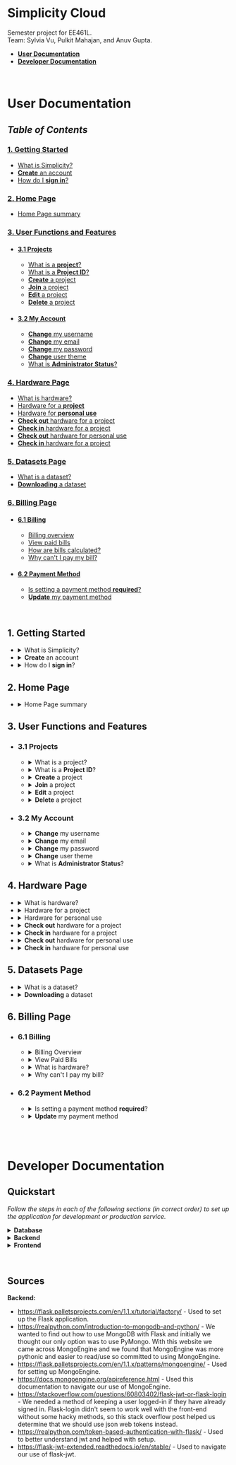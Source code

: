 # Simplicity Cloud

Semester project for EE461L.  
Team: Sylvia Vu, Pulkit Mahajan, and Anuv Gupta.
&nbsp;
&nbsp;
&nbsp;

-   **[User Documentation](#docs-user)**
-   **[Developer Documentation](#docs-dev)**

&nbsp;

# <a name="docs-user"></a>User Documentation

## _Table of Contents_

### [1. Getting Started](#1-getting-started)

-   [What is Simplicity?](#what-is-simplicity?)
-   [**Create** an account](#create-an-account)
-   [How do I **sign in**?](#how-do-i-sign-in?)

### [2. Home Page](#2-home-page)
-   [Home Page summary](#home-summary)

### [3. User Functions and Features](#3-user-functions-and-features)

-   #### [3.1 Projects](#3.1-projects)
    -   [What is a **project**?](#what-is-a-project?)
    -   [What is a **Project ID**?](#what-is-project-id)
    -   [**Create** a project](#create-a-project)
    -   [**Join** a project](#join-a-project)
    -   [**Edit** a project](#edit-a-project)
    -   [**Delete** a project](#delete-a-project)
-   #### [3.2 My Account](#3.2-my-account)
    -   [**Change** my username](#change-my-username)
    -   [**Change** my email](#change-my-email)
    -   [**Change** my password](#change-my-password)
    -   [**Change** user theme](#change-user-theme)
    -   [What is **Administrator Status**?](#what-is-admin-status)

### [4. Hardware Page](#4-hardware-page)

-   [What is hardware?](#what-is-hardware?)
-   [Hardware for a **project**](#hardware-for-a-project)
-   [Hardware for **personal use**](#hardware-for-personal-use)
-   [**Check out** hardware for a project](#check-out-project)
-   [**Check in** hardware for a project](#check-in-project)
-   [**Check out** hardware for personal use](#check-out-personal)
-   [**Check in** hardware for a project](#check-in-personal)

### [5. Datasets Page](#5-datasets-page)

-   [What is a dataset?](#what-is-a-dataset?)
-   [**Downloading** a dataset](#downloading-a-dataset)

### [6. Billing Page](#6-billing-page)
-   #### [6.1 Billing](#6.1-billing)
    -   [Billing overview](#billing-overview)
    -   [View paid bills](#view-paid-bills)
    -   [How are bills calculated?](#how-bills-calculated)
    -   [Why can't I pay my bill?](#cant-pay-bill)
-   #### [6.2 Payment Method](#6.2-payment)
    -   [Is setting a payment method **required**?](#payment-required)
    -   [**Update** my payment method](#update-payment)


&nbsp;  
<a name=""></a>

## <a name="1-getting-started"></a>1. Getting Started

-   <details>
      <summary>What is Simplicity?<a name="what-is-simplicity?"></summary>
      <p>Hello, and welcome to Simplicity! 😄 Simplicity is a Haas (Hardware-as-a-service) website where users can use the site's resources to work on collaborative projects with others, or even on personal projects. Creating an account is quick, easy, and FREE! Create yours today! 🥳</p>
    </details>

-   <details>
    <summary><a name="create-an-account"></a><b>Create</b> an account</summary>
    <p>Good news, creating an account is simple! Click <a href="https://simplicitycloud.ml/">this link</a> to head to the Simplicity home page. Click 'Sign Up'; you'll be redirected to the registration page. Fill out the fields listed on the screen. Once you do that, you're ready to work with Simplicity! 😎</p>
    </details>

-   <details>
    <summary><a name="how-do-i-sign-in?"></a>How do I <b>sign in</b>?</summary>
    <p>If you've just created an account, you should be redirected to your user portal. Similarly, if you have signed in previously and are re-visiting the website without having signed out, you will be redirected to your user portal when you try to reach the home page. Alternatively, click <a href="https://simplicitycloud.ml/">this link</a> to head to the Simplicity home page. Click 'Sign In'; you'll be redirected to the login page. Input the same credentials you signed up with. If your information is correct, you've successly signed in and you're ready to work!</p>
    </details>

## <a name="2-home-page"></a>2. Home Page
-   <details>
    <summary><a name="home-summary"></a>Home Page summary</summary>
    <p>Welcome home! 🥳 At a glance, you'll be able to see a summary of all of the working parts of your account. In the top layer, you can see how many projects you're involved in and how many units of hardware you have checked out for personal use. In the second layer, you can view your projects in greater detail; they're shown as cards with each project's name, description, and <a href="#what-is-project-id"><b>Project ID</b></a>. In the third layer, you can keep track of all things hardware! You can see your total checked-out quantities of hardware, as well as how much is being used for personal use and for projects.</p>
    </details>

## <a name="3-user-functions-and-features"></a>3. User Functions and Features

-   ### <a name="3.1-projects"></a>3.1 Projects

    -   <details>
        <summary><a name="what-is-a-project?"></a>What is a project?</summary>
        <p>A project is anything you could imagine! Use our hardware and data sets to bring any idea to life. 🤙 </p>
        </details>
        
    -   <details>
        <summary><a name="what-is-project-id"></a>What is a <b>Project ID</b>?</summary>
        <p>A Project ID is a string of characters (max 20 characters) that is unique to each project (yes, we make sure that no two projects have the same ID!). This ID is used to identify your project and also used by collaborators to join you on this project. Keep your project ID's a secret from non-collaborators to prevent uninvited guests from showing up to your project party! 🤫</p>
        </details>
        
    -   <details>
        <summary><a name="create-a-project"></a><b>Create</b> a project</summary>
        <p>To create a new project, refer to the navigation menu on the left side; click on 'Projects'. Then, click on 'NEW PROJECT'; you will then be presented with the project-creation form. Give your project a unique <a href="#what-is-project-id"><b>Project ID</b></a>, a name, a maybe a fun description! Click 'CREATE PROJECT' when you're satisfied with your input. Congratulations, you've just created a project! 😄</p>
        </details>
        
    -   <details>
        <summary><a name="join-a-project"></a><b>Join</b> a project</summary>
        <p>First, make sure that you know the specific <a href="#what-is-project-id"><b>Project ID</b></a> of the project (this is your key to getting in!). To join a project, refer to the navigation menu on the left side of the screen; click on 'Projects'. Then, click on 'JOIN PROJECT'. You will be presented with a form that asks for a Project ID. Input the ID of the project you are trying to join and click 'JOIN PROJECT'. If successful, a green 'Success!' message will flash under the text box. Happy collaborating! 🙌</p>
        </details>
        
    -   <details>
        <summary><a name="edit-a-project"></a><b>Edit</b> a project</summary>
        <p>Head over to the 'Projects' page and locate the project you are attempting to edit among the project cards shown on the screen. Once you've done that, click the three vertical dots in the top right-hand corner of the card. Click 'Edit'. You'll be presented with a form where you can edit the name and/or the description of the project. <i>Side note: You <b>cannot</b> change a project's ID. 🚫</i> </p>
        </details>
        
    -   <details>
        <summary><a name="delete-a-project"></a><b>Delete</b> a project</summary>
        <p>If you've completed a project or simply would like to get rid of one, no problem! Head over to the 'Projects' page and locate the project you would like to delete. Once you've done so, click the three vertical dots in the top right-hand corner of the project card. Click 'Delete'. A pop will appear and ask you to confirm or cancel your decision. <i>Side note: Once a project is deleted, its ID is free to be used by a newly-created project. 🔄</i></p>
        </details>

-   ### <a name="3.2-my-account"></a>3.2 My Account

    -   <details>
        <summary><a name="change-my-username"></a><b>Change</b> my username</summary>
        <p>Go to your 'Settings' page via the navigation bar on the left side of the page. In the text box to the right of 'Username', delete your old username and input a new one. Make sure to click 'UPDATE INFO' to save your changes. Welcome to the new you! ✨/p>
        </details>
        
    -   <details>
        <summary><a name="change-my-email"></a><b>Change</b> my email</summary>
        <p>Go to your 'Settings' page via the navigation bar on the left side of the page. In the text box to the right of 'Email', delete your old email address and input an updated one. Click 'UPDATE INFO' to save your changes. <i>We promise we won't fill your inbox with random emails! 🙂</i></p>
        </details>
        
    -   <details>
        <summary><a name="change-my-password"></a><b>Change</b> my password</summary>
        <p>Go to your 'Settings' page via the navigation bar on the left side of the page. In the text box to the right of 'Password', input a new password (and make it good!). Below this field, you'll be asked to input your current/old password for verification. Click 'UPDATE INFO' to save your changes.</p>
        </details>
        
    -   <details>
        <summary><a name="change-user-theme"></a><b>Change</b> user theme</summary>
        <p>If you ever get tired of the look of your website, here's a neat way to switch it up! Head over to your 'Settings' page via the navigation bar on the left side of the page. Click the long colorful rectangle to the right of 'Theme' and a color chart will appear. Use your cursor to click and drag around the color selection. Change the hue and saturation to your liking! 🌈 If you know the hex code to the color you'd like, feel free to input the code in the text box above 'Hex'. Or, if you can't decide on a color right away, we've got you covered with some presets at the bottom of the color chart pop-up. 😊</p>
        </details>
    
    -   <details>
        <summary><a name="what-is-admin-status"></a>What is <b>Administrator Status</b>?</summary>
        <p>This is a different account type that is used by system administrators for monitoring site usage and maintenance. Special permissions must be acquired in order for an account to possess Administrator Status. </p>
        </details>

## <a name="4-hardware-page"></a>4. Hardware Page

-   <details>
    <summary><a name="what-is-hardware?"></a>What is hardware?</summary>
    <p>Hardware sets are resources/tools that you can use to help you construct your projects. Our hardware is very versatile and can be made to do anything you imagine! ⚙️</p>
    </details>
    
-   <details>
    <summary><a name="hardware-for-a-project"></a>Hardware for a project</summary>
    <p>With Simplicity, users have the option to use hardware specifically for projects, or for personal use. Hardware that is checked out to a project can be accessed and used by all members of that project. Learn how to <a href="#check-out-project"><b>Check out</b></a> and <a href="#check-in-project"><b>Check in</b></a> hardware for a project.</p>
    </details>
    
-   <details>
    <summary><a name="hardware-for-personal-use"></a>Hardware for personal use</summary>
    <p>With Simplicity, users have the option to use hardware specifically for projects, or for personal use. Hardware that is checked out for personal can solely be accessed and used by the user. Learn how to <a href="#check-out-personal"><b>Check out</b></a> and <a href="#check-in-personal"><b>Check in</b></a> hardware for personal use. </p>
    </details>
    
-   <details>
    <summary><a name="check-out-project"></a><b>Check out</b> hardware for a project</summary>
    <p>To check out hardware for a project, head to the 'Projects' page. Locate the project you would like to check out hardware for, and click 'MANAGE' on that project's card. You'll be able to see what hardware, if any, has been checked out for that project already. Below this is the check out form. Select the hardware set you'd like to check out and input the check out quantity under 'Requested Quantity'. The total quantity available for checkout can be seen under 'Total Availability'. The price per unit of a hardware set is shown as well under 'Projected Pricing and Cost' in the left text box. The right text box will automatically be updated with the calculated cost according to the requested quantity. Click 'CHECK OUT' to officially check out your hardware.</p>
    </details>
    
-   <details>
    <summary><a name="check-in-project"></a><b>Check in</b> hardware for a project</summary>
    <p>To check in hardware for a project, head to the 'Projects' page. Locate the project you would like to check out hardware for, and click 'MANAGE' on that project's card. You'll be able to see what hardware, if any, has been checked out for that project already. Below this is the check in form. Select the hardware set you'd like to check in and input the check in quantity under 'Requested Quantity'. Click 'CHECK IN' to officially check in hardware. After doing so, a bill for each project member will automatically be calculated and can be viewed on the <a href="#6-billing-page">6. Billing Page.</a></p>
    </details>
    
-   <details>
    <summary><a name="check-out-personal"></a><b>Check out</b> hardware for personal use</summary>
    <p>To check out hardware for personal use, head to the 'Hardware' page. According to the cards shown at the top of the page, you'll be able to see how many units of each hardware set you have currently checked out. Below these cards is the check out form. Select the hardware set you'd like to check out and input the check out quantity under 'Requested Quantity'. The total quantity available for checkout can be seen under 'Total Availability'. The price per unit of a hardware set is shown as well under 'Projected Pricing and Cost' in the left text box. The right text box will automatically be updated with the calculated cost according to the requested quantity. Click 'CHECK OUT' to officially check out your hardware.</p>
    </details>
    
-   <details>
    <summary><a name="check-in-personal"></a><b>Check in</b> hardware for personal use</summary>
    <p>To check in hardware for personal use, head to the 'Hardware' page. According to the cards shown at the top of the page, you'll be able to see how many units of each hardware set you have currently checked out. Below these cards is the check in form. Select the hardware set you'd like to check in and input the check in quantity under 'Requested Quantity'. Click 'CHECK IN' to officially check in your hardware. After doing so, a bill for your used hardware will automatically be calculated and can be viewed on the <a href="#6-billing-page">6. Billing Page.</a></p>
    </details>

## <a name="5-hardware-page"></a>5. Datasets Page

-   <details>
    <summary><a name="what-is-a-dataset?"></a>What is a dataset?</summary>
    <p>Datasets are useful documents of information that may be helpful to projects and hardware use.</p>
    </details>
    
-   <details>
    <summary><a name="downloading-a-dataset"></a><b>Downloading</b> a dataset</summary>
    <p>To download a dataset, go to the 'Datasets' page via the navigation bar on the left side of the screen. On the right of each dataset, click 'DOWNLOAD ZIP'. This file is then directly downloaded to your device and can be found in your computer files.</p>
    </details>
    
## <a name="6-billing-page"></a>6. Billing Page

-   ### <a name="6.1-billing"></a>6.1 Billing
    -   <details>
        <summary><a name="billing-overview"></a>Billing Overview</summary>
        <p>Here, you are able to view all of your bills and able to change/set your payment method! At the top of the page are your bills. These are calculated when you <a href="#check-in-project"><b>Check in</b></a> hardware for a project or <a href="#check-in-personal"><b>Check in</b></a> hardware for personal use. You will be able to pay your bills directly from this page, given that you have <a href="#payment-required">set your payment method.</a></p>
        </details>
    
    -   <details>
        <summary><a name="view-paid-bills"></a>View Paid Bills</summary>
        <p>To view your history of paid bills, go to the 'Billing' page. In the middle of the page under 'Billing', on the right of the gray box, toggle the switch to the right of 'View Paid'. Your paid bills should then be listed.</p>
        </details>
    
    -   <details>
        <summary><a name="how-bills-calculated"></a>What is hardware?</summary>
        <p>Bills are automatically created when any 'Check In' operation is performed. For hardware checked in for shared projects, the subtotal for the entireity of the hardware = price_per_unit_of_hardware * quantity_checked_in. This subtotal is then divided evenly amongst all of the project memebers. For hardware checked in for personal use, the subtotal is calculated the same way as it would be for a project. However, the user is responsible for the entire bill.</p>
        </details>
    
    -   <details>
        <summary><a name="cant-pay-bill"></a>Why can't I pay my bill?</summary>
        <p>Users are unable to pay bills if they have not set their payment on the 'Billing Page'. Click <a href="#update-payment">here</a> to find out how to do this.</p>
        </details>

-   ### <a name="6.2-payment"></a>6.2 Payment Method
    -   <details>
        <summary><a name="payment-required"></a>Is setting a payment method <b>required</b>?</summary>
        <p>Yes, and no. Setting a payment is not required to create/access an account, to make projects, or to check out hardware. However, it is required to pay for bills associated with checking in hardware. Users who have not set their payment method will be prevented from paying their bills.</p>
        </details>
    
    -   <details>
        <summary><a name="update-payment"></a><b>Update</b> my payment method</summary>
        <p>To set/update your payment method, go to the 'Billing' Page via the navigation bar on the left side of the screen. In the middle of the screen below any bill cards, is the payment method form. Input the presented fields and click 'UPDATE INFO' to save your information. <i> PLEASE DO NOT ENTER REAL CREDIT CARD INFORMATION. SIMPLICITY IS NOT LIABLE FOR ANY SENSITIVE INFORMATION.</i></p>
        </details>

&nbsp;  
&nbsp;

# <a name="docs-dev"></a>Developer Documentation

## <a name="dev-quickstart"></a>Quickstart

_Follow the steps in each of the following sections (in correct order) to set up the application for development or production service._

<details>

<summary> <b>Database</b> </summary>

-   Install Mongo
    -   ie. `brew install mongodb` (macOS)
-   Set up Mongo database & log directories
    -   Create folder `/usr/local/var/mongodb` if doesn't exist
    -   Create folder `/var/log/mongodb` if doesn't exist
-   Start Mongo server
    -   Run in terminal: `sudo mongod --config={/absolute/path/to/repo}/mongo/mongo-dev.conf`
        -   Make sure the command is `mongod` and not `mongo`
        -   Math sure the path is an absolute path, ie. use `/Users/anuv/Documents/School/EE461L/project/WebApp/mongo/mongo-dev.conf`, not `WebApp/mongo/mongo-dev.conf`
    -   Should see a message like the following (with a different PID):
        ```
        about to fork child process, waiting until server is ready for connections.
        forked process: 78683
        ```
    -   Since the Mongo process forked, you can close the terminal window.
-   Start Mongo shell _(optional)_

    -   Run in terminal: `mongo`
        -   Make sure the command is `mongo` and not `mongod`
    -   The Mongo shell should open up. If not, the Mongo server did not start correctly, so go back to the previous step.
    -   Run in Mongo shell: `use simplicity-cloud`
        -   Leave this terminal window open with the shell running to observe, query, and manage the database as an administrator.

</details>

<details>

<summary> <b>Backend</b> </summary>

-   Install [python3](https://realpython.com/installing-python/)
-   Navigate to repository in terminal: `{path/to/repo}/`
    -   You should be in the folder `WebApp`, which is the main repository folder which contains the `.git` folder and the `requirements.txt` file
-   Activate python virtual environment
    -   Run in terminal: `source ./venv/bin/activate`
        -   Confirm that your shell prompt begins with `(venv)`, ie. `(venv) anuv@Anuvs-MacBook-Pro WebApp % `
-   Install required python modules
    -   Run in terminal: `python3 -m pip install -r requirements.txt`
        -   Pip should install all the required python modules, as specified in `requirements.txt`
-   Start Flask backend:

    -   _To test the backend API, use the development environment steps. To serve the backend API in the cloud, use the production environment steps._
    -   Production Environment:
        -   Run in terminal: `./serve.sh`
    -   Development Environment:

        -   Run in terminal: `export FLASK_APP=app.py`
            -   Confirm that the command worked; run in terminal: `echo $FLASK_APP` —> should output `app.py`
        -   Run in terminal: `python3 -m flask run`

            -   Confirm that output looks like:

            ```
            * Serving Flask app "app.py"
            * Environment: production
            WARNING: This is a development server. Do not use it in a production deployment.
            Use a production WSGI server instead.
            * Debug mode: off
            * Running on http://127.0.0.1:5000/ (Press CTRL+C to quit)
            ```

        -   Leave this terminal window open with the Flask server running to keep the backend alive and to observe API requests and errors.

</details>

<details>

<summary> <b>Frontend</b> </summary>

-   Install Node.js and NPM
    -   A good way to do this is to use [`n`](https://www.npmjs.com/package/n):
        -   Navigate to Downloads folder in terminal: `~/Downloads`
        -   Run in terminal: `curl -L https://raw.githubusercontent.com/tj/n/master/bin/n -o n`
        -   Run in terminal: `bash n lts`
            -   Use `sudo` if necessary: `sudo bash n lts`
        -   This will install the latest versions of both Node.js and NPM
        -   Confirm that Node.js and NPM are installed by running in terminal: `node --version` and `npm --version`
-   Install Yarn
    -   A good way to do this is to use NPM:
        -   Run in terminal: `npm install --global yarn`
            -   Confirm that Yarn is installed by running in terminal: `yarn --version`
-   Navigate to repository in terminal: `{path/to/repo}/frontend`
    -   You should be in the folder `WebApp/frontend`, which is the frontend root folder which contains the `package.json` file
-   Install React.js (and all frontend modules)
    -   Run in terminal: `yarn install`
        -   Yarn should install all the required Node.js & React.js, as well as all other required frontend modules as specified in `package.json`
-   Start React frontend:

    -   _To test the frontend UI, use the development environment steps. To serve the frontend UI in the cloud, use the production environment steps._
    -   Production Environment:
        -   Install [serve](https://www.npmjs.com/package/serve) to `/usr/local/bin/serve` (with NPM)
        -   Run in terminal: `./serve.sh`
    -   Development Environment:

        -   Run in terminal: `yarn start`

            -   Confirm that output looks like the following, followed by a series of warnings (the output lines may be spaced out by a few seconds with console clears):

            ```
            yarn run v1.22.10
            $ react-scripts start

            Starting the development server...

            Compiled with warnings.
            ```

        -   Leave this terminal window open with the React development server running to keep the frontend alive and to access & test the UI in a browser.

_Access the application for development environments at [http://localhost:3000/](http://localhost:3000/). For production environments, reverse proxy & DNS setup is required._

</details>

&nbsp;

## <a name="dev-sources"></a>Sources

**Backend:**

-   https://flask.palletsprojects.com/en/1.1.x/tutorial/factory/ - Used to set up the Flask application.
-   https://realpython.com/introduction-to-mongodb-and-python/ - We wanted to find out how to use MongoDB with Flask and initially we thought our only option was to use PyMongo. With this website we came across MongoEngine and we found that MongoEngine was more pythonic and easier to read/use so committed to using MongoEngine.
-   https://flask.palletsprojects.com/en/1.1.x/patterns/mongoengine/ - Used for setting up MongoEngine.
-   https://docs.mongoengine.org/apireference.html - Used this documentation to navigate our use of MongoEngine.
-   https://stackoverflow.com/questions/60803402/flask-jwt-or-flask-login - We needed a method of keeping a user logged-in if they have already signed in. Flask-login didn't seem to work well with the front-end without some hacky methods, so this stack overflow post helped us determine that we should use json web tokens instead.
-   https://realpython.com/token-based-authentication-with-flask/ - Used to better understand jwt and helped with setup.
-   https://flask-jwt-extended.readthedocs.io/en/stable/ - Used to navigate our use of flask-jwt.

&nbsp;  
&nbsp;
